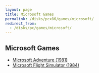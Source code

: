 ```yaml
---
layout: page
title: Microsoft Games
permalink: /disks/pcx86/games/microsoft/
redirect_from:
  - /disks/pc/games/microsoft/
---
```


Microsoft Games
---

* [Microsoft Adventure (1981)](adventure/)
* [Microsoft Flight Simulator (1984)](flightsim/)

